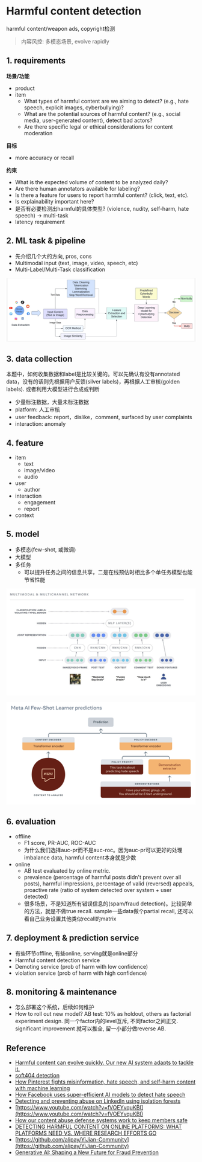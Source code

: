 # Harmful content detection
harmful content/weapon ads, copyright检测

> 内容风控: 多模态场景, evolve rapidly


## 1. requirements

**场景/功能**
- product
- item
  - What types of harmful content are we aiming to detect? (e.g., hate speech, explicit images, cyberbullying)?
  - What are the potential sources of harmful content? (e.g., social media, user-generated content), detect bad actors?
  - Are there specific legal or ethical considerations for content moderation

**目标**
- more accuracy or recall

**约束**
- What is the expected volume of content to be analyzed daily?
- Are there human annotators available for labeling?
- Is there a feature for users to report harmful content? (click, text, etc).
- Is explainability important here?
- 是否有必要检测出harmful的具体类型? (violence, nudity, self-harm, hate speech) -> multi-task
- latency requirement


## 2. ML task & pipeline
- 先介绍几个大的方向, pros, cons
- Multimodal input (text, image, video, speech, etc)
- Multi-Label/Multi-Task classification

![](../../.github/assets/03ml-content-pipe.png)


## 3. data collection
本题中，如何收集数据和label是比较关键的。可以先确认有没有annotated data，没有的话则先根据用户反馈(silver labels)，再根据人工审核(golden labels). 或者利用大模型进行合成或判断

- 少量标注数据，大量未标注数据
- platform: 人工审核
- user feedback: report，dislike，comment, surfaced by user complaints
- interaction: anomaly


## 4. feature

- item
  - text
  - image/video
  - audio
- user
  - author
- interaction
  - engagement
  - report
- context


## 5. model

- 多模态(few-shot, 或微调)
- 大模型
- 多任务
  - 可以提升任务之间的信息共享，二是在线预估时相比多个单任务模型也能节省性能

![](../../.github/assets/03ml-content-encoding.png)

![](../../.github/assets/03ml-content-fewshot.png)


## 6. evaluation

- offline
  - F1 score, PR-AUC, ROC-AUC
  - 为什么我们选择auc-pr而不是auc-roc。因为auc-pr可以更好的处理imbalance data, harmful content本身就是少数
- online
  - AB test evaluated by online metric.
  - prevalence (percentage of harmful posts didn't prevent over all posts), harmful impressions, percentage of valid (reversed) appeals, proactive rate (ratio of system detected over system + user detected)
  - 很多场景，不是知道所有错误信息的(spam/fraud detection)。比较简单的方法，就是不做true recall. sample一些data做个partial recall, 还可以看自己业务设置其他类似recall的matrix


## 7. deployment & prediction service

- 有些环节offline, 有些online, serving就是online部分
- Harmful content detection service
- Demoting service (prob of harm with low confidence)
- violation service (prob of harm with high confidence)


## 8. monitoring & maintenance

- 怎么部署这个系统，后续如何维护
- How to roll out new model? AB test: 10% as holdout, others as factorial experiment design. 同一个factor内的level互斥, 不同factor之间正交. significant improvement 就可以推全, 留一小部分做reverse AB.


## Reference
- [Harmful content can evolve quickly. Our new AI system adapts to tackle it.](https://ai.meta.com/blog/harmful-content-can-evolve-quickly-our-new-ai-system-adapts-to-tackle-it/)
- [soft404 detection](https://github.com/internetarchive/tarb_soft404)
- [How Pinterest fights misinformation, hate speech, and self-harm content with machine learning](https://medium.com/pinterest-engineering/how-pinterest-fights-misinformation-hate-speech-and-self-harm-content-with-machine-learning-1806b73b40ef)
- [How Facebook uses super-efficient AI models to detect hate speech](https://ai.meta.com/blog/how-facebook-uses-super-efficient-ai-models-to-detect-hate-speech/)
- [Detecting and preventing abuse on LinkedIn using isolation forests](https://www.linkedin.com/blog/engineering/data-management/isolation-forest)
- [https://www.youtube.com/watch?v=fVOEYvquKBI](https://www.youtube.com/watch?v=fVOEYvquKBI)
- [How our content abuse defense systems work to keep members safe](https://www.linkedin.com/blog/engineering/trust-and-safety/how-our-content-abuse-defense-systems-work-to-keep-members-safe)
- [DETECTING HARMFUL CONTENT ON ONLINE PLATFORMS: WHAT PLATFORMS NEED VS. WHERE RESEARCH EFFORTS GO](https://arxiv.org/pdf/2103.00153)
- [https://github.com/alipay/YiJian-Community](https://github.com/alipay/YiJian-Community)
- [Generative AI: Shaping a New Future for Fraud Prevention](https://www.infoq.com/articles/generative-ai-fraud-prevention/?topicPageSponsorship=ed11260b-6513-40ba-922f-aae7ac9f942c)